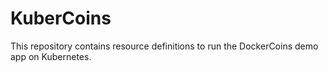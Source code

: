 # KuberCoins

This repository contains resource definitions to run the DockerCoins demo app
on Kubernetes.

